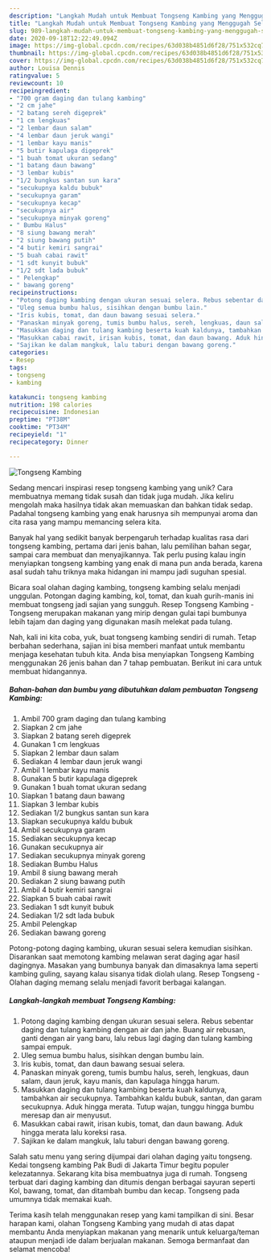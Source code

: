 ```yaml
---
description: "Langkah Mudah untuk Membuat Tongseng Kambing yang Menggugah Selera"
title: "Langkah Mudah untuk Membuat Tongseng Kambing yang Menggugah Selera"
slug: 989-langkah-mudah-untuk-membuat-tongseng-kambing-yang-menggugah-selera
date: 2020-09-18T12:22:49.094Z
image: https://img-global.cpcdn.com/recipes/63d038b4851d6f28/751x532cq70/tongseng-kambing-foto-resep-utama.jpg
thumbnail: https://img-global.cpcdn.com/recipes/63d038b4851d6f28/751x532cq70/tongseng-kambing-foto-resep-utama.jpg
cover: https://img-global.cpcdn.com/recipes/63d038b4851d6f28/751x532cq70/tongseng-kambing-foto-resep-utama.jpg
author: Louisa Dennis
ratingvalue: 5
reviewcount: 10
recipeingredient:
- "700 gram daging dan tulang kambing"
- "2 cm jahe"
- "2 batang sereh digeprek"
- "1 cm lengkuas"
- "2 lembar daun salam"
- "4 lembar daun jeruk wangi"
- "1 lembar kayu manis"
- "5 butir kapulaga digeprek"
- "1 buah tomat ukuran sedang"
- "1 batang daun bawang"
- "3 lembar kubis"
- "1/2 bungkus santan sun kara"
- "secukupnya kaldu bubuk"
- "secukupnya garam"
- "secukupnya kecap"
- "secukupnya air"
- "secukupnya minyak goreng"
- " Bumbu Halus"
- "8 siung bawang merah"
- "2 siung bawang putih"
- "4 butir kemiri sangrai"
- "5 buah cabai rawit"
- "1 sdt kunyit bubuk"
- "1/2 sdt lada bubuk"
- " Pelengkap"
- " bawang goreng"
recipeinstructions:
- "Potong daging kambing dengan ukuran sesuai selera. Rebus sebentar daging dan tulang kambing dengan air dan jahe. Buang air rebusan, ganti dengan air yang baru, lalu rebus lagi daging dan tulang kambing sampai empuk."
- "Uleg semua bumbu halus, sisihkan dengan bumbu lain."
- "Iris kubis, tomat, dan daun bawang sesuai selera."
- "Panaskan minyak goreng, tumis bumbu halus, sereh, lengkuas, daun salam, daun jeruk, kayu manis, dan kapulaga hingga harum."
- "Masukkan daging dan tulang kambing beserta kuah kaldunya, tambahkan air secukupnya. Tambahkan kaldu bubuk, santan, dan garam secukupnya. Aduk hingga merata. Tutup wajan, tunggu hingga bumbu meresap dan air menyusut."
- "Masukkan cabai rawit, irisan kubis, tomat, dan daun bawang. Aduk hingga merata lalu koreksi rasa."
- "Sajikan ke dalam mangkuk, lalu taburi dengan bawang goreng."
categories:
- Resep
tags:
- tongseng
- kambing

katakunci: tongseng kambing 
nutrition: 198 calories
recipecuisine: Indonesian
preptime: "PT38M"
cooktime: "PT34M"
recipeyield: "1"
recipecategory: Dinner

---
```



![Tongseng Kambing](https://img-global.cpcdn.com/recipes/63d038b4851d6f28/751x532cq70/tongseng-kambing-foto-resep-utama.jpg)

Sedang mencari inspirasi resep tongseng kambing yang unik? Cara membuatnya memang tidak susah dan tidak juga mudah. Jika keliru mengolah maka hasilnya tidak akan memuaskan dan bahkan tidak sedap. Padahal tongseng kambing yang enak harusnya sih mempunyai aroma dan cita rasa yang mampu memancing selera kita.

Banyak hal yang sedikit banyak berpengaruh terhadap kualitas rasa dari tongseng kambing, pertama dari jenis bahan, lalu pemilihan bahan segar, sampai cara membuat dan menyajikannya. Tak perlu pusing kalau ingin menyiapkan tongseng kambing yang enak di mana pun anda berada, karena asal sudah tahu triknya maka hidangan ini mampu jadi suguhan spesial.

Bicara soal olahan daging kambing, tongseng kambing selalu menjadi unggulan. Potongan daging kambing, kol, tomat, dan kuah gurih-manis ini membuat tongseng jadi sajian yang sungguh. Resep Tongseng Kambing - Tongseng merupakan makanan yang mirip dengan gulai tapi bumbunya lebih tajam dan daging yang digunakan masih melekat pada tulang.


Nah, kali ini kita coba, yuk, buat tongseng kambing sendiri di rumah. Tetap berbahan sederhana, sajian ini bisa memberi manfaat untuk membantu menjaga kesehatan tubuh kita. Anda bisa menyiapkan Tongseng Kambing menggunakan 26 jenis bahan dan 7 tahap pembuatan. Berikut ini cara untuk membuat hidangannya.

<!--inarticleads1-->

##### Bahan-bahan dan bumbu yang dibutuhkan dalam pembuatan Tongseng Kambing:

1. Ambil 700 gram daging dan tulang kambing
1. Siapkan 2 cm jahe
1. Siapkan 2 batang sereh digeprek
1. Gunakan 1 cm lengkuas
1. Siapkan 2 lembar daun salam
1. Sediakan 4 lembar daun jeruk wangi
1. Ambil 1 lembar kayu manis
1. Gunakan 5 butir kapulaga digeprek
1. Gunakan 1 buah tomat ukuran sedang
1. Siapkan 1 batang daun bawang
1. Siapkan 3 lembar kubis
1. Sediakan 1/2 bungkus santan sun kara
1. Siapkan secukupnya kaldu bubuk
1. Ambil secukupnya garam
1. Sediakan secukupnya kecap
1. Gunakan secukupnya air
1. Sediakan secukupnya minyak goreng
1. Sediakan  Bumbu Halus
1. Ambil 8 siung bawang merah
1. Sediakan 2 siung bawang putih
1. Ambil 4 butir kemiri sangrai
1. Siapkan 5 buah cabai rawit
1. Sediakan 1 sdt kunyit bubuk
1. Sediakan 1/2 sdt lada bubuk
1. Ambil  Pelengkap
1. Sediakan  bawang goreng


Potong-potong daging kambing, ukuran sesuai selera kemudian sisihkan. Disarankan saat memotong kambing melawan serat daging agar hasil dagingnya. Masakan yang bumbunya banyak dan dimasaknya lama seperti kambing guling, sayang kalau sisanya tidak diolah ulang. Resep Tongseng - Olahan daging memang selalu menjadi favorit berbagai kalangan. 

<!--inarticleads2-->

##### Langkah-langkah membuat Tongseng Kambing:

1. Potong daging kambing dengan ukuran sesuai selera. Rebus sebentar daging dan tulang kambing dengan air dan jahe. Buang air rebusan, ganti dengan air yang baru, lalu rebus lagi daging dan tulang kambing sampai empuk.
1. Uleg semua bumbu halus, sisihkan dengan bumbu lain.
1. Iris kubis, tomat, dan daun bawang sesuai selera.
1. Panaskan minyak goreng, tumis bumbu halus, sereh, lengkuas, daun salam, daun jeruk, kayu manis, dan kapulaga hingga harum.
1. Masukkan daging dan tulang kambing beserta kuah kaldunya, tambahkan air secukupnya. Tambahkan kaldu bubuk, santan, dan garam secukupnya. Aduk hingga merata. Tutup wajan, tunggu hingga bumbu meresap dan air menyusut.
1. Masukkan cabai rawit, irisan kubis, tomat, dan daun bawang. Aduk hingga merata lalu koreksi rasa.
1. Sajikan ke dalam mangkuk, lalu taburi dengan bawang goreng.


Salah satu menu yang sering dijumpai dari olahan daging yaitu tongseng. Kedai tongseng kambing Pak Budi di Jakarta Timur begitu populer kelezatannya. Sekarang kita bisa membuatnya juga di rumah. Tongseng terbuat dari daging kambing dan ditumis dengan berbagai sayuran seperti Kol, bawang, tomat, dan ditambah bumbu dan kecap. Tongseng pada umumnya tidak memakai kuah. 

Terima kasih telah menggunakan resep yang kami tampilkan di sini. Besar harapan kami, olahan Tongseng Kambing yang mudah di atas dapat membantu Anda menyiapkan makanan yang menarik untuk keluarga/teman ataupun menjadi ide dalam berjualan makanan. Semoga bermanfaat dan selamat mencoba!

